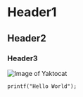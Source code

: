 # Header1
## Header2
### Header3

![Image of Yaktocat](https://octodex.github.com/images/yaktocat.png)

```
printf("Hello World");

```
